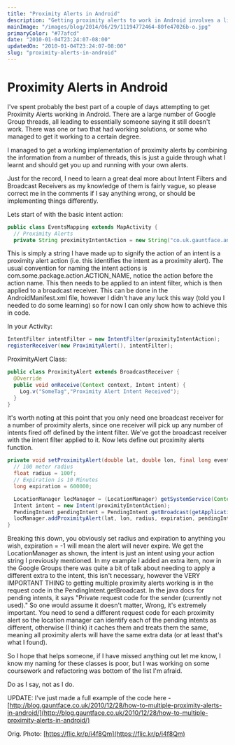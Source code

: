 ```yaml
---
title: "Proximity Alerts in Android"
description: "Getting proximity alerts to work in Android involves a little bit of black magic, as noted here."
mainImage: "/images/blog/2014/06/29/11194772464-80fe47026b-o.jpg"
primaryColor: "#77afcd"
date: "2010-01-04T23:24:07-08:00"
updatedOn: "2010-01-04T23:24:07-08:00"
slug: "proximity-alerts-in-android"
---
```


# Proximity Alerts in Android

I've spent probably the best part of a couple of days attempting to get Proximity Alerts working in Android. There are a large number of Google Group threads, all leading to essentially someone saying it still doesn't work. There was one or two that had working solutions, or some who managed to get it working to a certain degree.

I managed to get a working implementation of proximity alerts by combining the information from a number of threads, this is just a guide through what I learnt and should get you up and running with your own alerts.

Just for the record, I need to learn a great deal more about Intent Filters and Broadcast Receivers as my knowledge of them is fairly vague, so please correct me in the comments if I say anything wrong, or should be implementing things differently.

Lets start of with the basic intent action:

```java
public class EventsMapping extends MapActivity {
  // Proximity Alerts
  private String proximityIntentAction = new String("co.uk.gauntface.android.wheresmycontacts.PROXIMITY_ALERT");
```

This is simply a string I have made up to signify the action of an intent is a proximity alert action (i.e. this identifies the intent as a proximity alert). The usual convention for naming the intent actions is com.some.package.action.ACTION_NAME, notice the action before the action name. This then needs to be applied to an intent filter, which is then applied to a broadcast receiver. This can be done in the AndroidManifest.xml file, however I didn't have any luck this way (told you I needed to do some learning) so for now I can only show how to achieve this in code.

In your Activity:

```java
IntentFilter intentFilter = new IntentFilter(proximityIntentAction);
registerReceiver(new ProximityAlert(), intentFilter);
```

ProximityAlert Class:

```java
public class ProximityAlert extends BroadcastReceiver {
  @Override
  public void onReceive(Context context, Intent intent) {
    Log.v("SomeTag","Proximity Alert Intent Received");
  }
}
```

It's worth noting at this point that you only need one broadcast receiver for a number of proximity alerts, since one receiver will pick up any number of intents fired off defined by the intent filter. We've got the broadcast receiver with the intent filter applied to it. Now lets define out proximity alerts function.

```java
private void setProximityAlert(double lat, double lon, final long eventID, int requestCode) {
  // 100 meter radius
  float radius = 100f;
  // Expiration is 10 Minutes
  long expiration = 600000;

  LocationManager locManager = (LocationManager) getSystemService(Context.LOCATION_SERVICE);
  Intent intent = new Intent(proximityIntentAction);
  PendingIntent pendingIntent = PendingIntent.getBroadcast(getApplicationContext(), requestCode, intent, PendingIntent.FLAG_CANCEL_CURRENT);
  locManager.addProximityAlert(lat, lon, radius, expiration, pendingIntent);
}
```

Breaking this down, you obviously set radius and expiration to anything you wish, expiration = -1 will mean the alert will never expire. We get the LocationManager as shown, the intent is just an intent using your action string I previously mentioned. In my example I added an extra item, now in the Google Groups there was quite a bit of talk about needing to apply a different extra to the intent, this isn't necessary, however the VERY IMPORTANT THING to getting multiple proximity alerts working is in the request code in the PendingIntent.getBroadcast. In the java docs for pending intents, it says "Private request code for the sender (currently not used)." So one would assume it doesn't matter, Wrong, it's extremely important. You need to send a different request code for each proximity alert so the location manager can identify each of the pending intents as different, otherwise (I think) it caches them and treats them the same, meaning all proximity alerts will have the same extra data (or at least that's what I found).

So I hope that helps someone, if I have missed anything out let me know, I know my naming for these classes is poor, but I was working on some coursework and refactoring was bottom of the list I'm afraid.

Do as I say, not as I do.

UPDATE: I've just made a full example of the code here - [http://blog.gauntface.co.uk/2010/12/28/how-to-multiple-proximity-alerts-in-android/](http://blog.gauntface.co.uk/2010/12/28/how-to-multiple-proximity-alerts-in-android/)

Orig. Photo: [https://flic.kr/p/i4f8Qm](https://flic.kr/p/i4f8Qm)